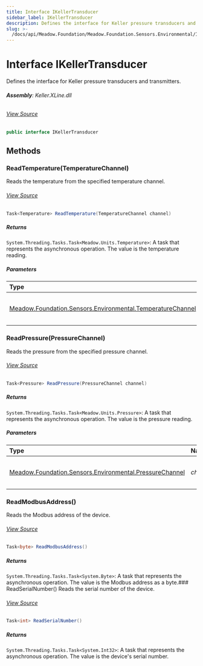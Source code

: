```yaml
---
title: Interface IKellerTransducer
sidebar_label: IKellerTransducer
description: Defines the interface for Keller pressure transducers and transmitters.
slug: >-
  /docs/api/Meadow.Foundation/Meadow.Foundation.Sensors.Environmental/IKellerTransducer
---
```

# Interface IKellerTransducer
Defines the interface for Keller pressure transducers and transmitters.

###### **Assembly**: Keller.XLine.dll
###### [View Source](https://github.com/WildernessLabs/Meadow.Foundation.git/blob/develop/Source/Meadow.Foundation.Peripherals/Sensors.Environmental.Keller.XLine/Driver/IKellerTransducer.cs#L9)
```csharp title="Declaration"
public interface IKellerTransducer
```
## Methods
### ReadTemperature(TemperatureChannel)
Reads the temperature from the specified temperature channel.
###### [View Source](https://github.com/WildernessLabs/Meadow.Foundation.git/blob/develop/Source/Meadow.Foundation.Peripherals/Sensors.Environmental.Keller.XLine/Driver/IKellerTransducer.cs#L16)
```csharp title="Declaration"
Task<Temperature> ReadTemperature(TemperatureChannel channel)
```

##### Returns

`System.Threading.Tasks.Task<Meadow.Units.Temperature>`: A task that represents the asynchronous operation. The value is the temperature reading.
##### Parameters

| Type | Name | Description |
|:--- |:--- |:--- |
| [Meadow.Foundation.Sensors.Environmental.TemperatureChannel](../Meadow.Foundation.Sensors.Environmental/TemperatureChannel) | *channel* | The temperature channel to read from. |

### ReadPressure(PressureChannel)
Reads the pressure from the specified pressure channel.
###### [View Source](https://github.com/WildernessLabs/Meadow.Foundation.git/blob/develop/Source/Meadow.Foundation.Peripherals/Sensors.Environmental.Keller.XLine/Driver/IKellerTransducer.cs#L23)
```csharp title="Declaration"
Task<Pressure> ReadPressure(PressureChannel channel)
```

##### Returns

`System.Threading.Tasks.Task<Meadow.Units.Pressure>`: A task that represents the asynchronous operation. The value is the pressure reading.
##### Parameters

| Type | Name | Description |
|:--- |:--- |:--- |
| [Meadow.Foundation.Sensors.Environmental.PressureChannel](../Meadow.Foundation.Sensors.Environmental/PressureChannel) | *channel* | The pressure channel to read from. |

### ReadModbusAddress()
Reads the Modbus address of the device.
###### [View Source](https://github.com/WildernessLabs/Meadow.Foundation.git/blob/develop/Source/Meadow.Foundation.Peripherals/Sensors.Environmental.Keller.XLine/Driver/IKellerTransducer.cs#L29)
```csharp title="Declaration"
Task<byte> ReadModbusAddress()
```

##### Returns

`System.Threading.Tasks.Task<System.Byte>`: A task that represents the asynchronous operation. The value is the Modbus address as a byte.### ReadSerialNumber()
Reads the serial number of the device.
###### [View Source](https://github.com/WildernessLabs/Meadow.Foundation.git/blob/develop/Source/Meadow.Foundation.Peripherals/Sensors.Environmental.Keller.XLine/Driver/IKellerTransducer.cs#L35)
```csharp title="Declaration"
Task<int> ReadSerialNumber()
```

##### Returns

`System.Threading.Tasks.Task<System.Int32>`: A task that represents the asynchronous operation. The value is the device's serial number.
